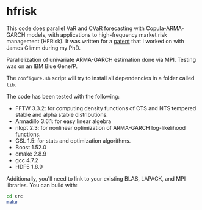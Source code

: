 # hfrisk

This code does parallel VaR and CVaR forecasting with Copula-ARMA-GARCH models, with applications to high-frequency market risk management (HFRisk). It was written for a [patent](http://appft1.uspto.gov/netacgi/nph-Parser?Sect1=PTO1&Sect2=HITOFF&d=PG01&p=1&u=/netahtml/PTO/srchnum.html&r=1&f=G&l=50&s1=20140214722.PGNR) that I worked on with James Glimm during my PhD.

Parallelization of univariate ARMA-GARCH estimation done via MPI. Testing was on an IBM Blue Gene/P.

The `configure.sh` script will try to install all dependencies in a folder called `lib`. 

The code has been tested with the following:

- FFTW 3.3.2: for computing density functions of CTS and NTS tempered stable and alpha stable distributions. 
- Armadillo 3.6.1: for easy linear algebra
- nlopt 2.3: for nonlinear optimization of ARMA-GARCH log-likelihood functions.
- GSL 1.5: for stats and optimization algorithms.
- Boost 1.52.0
- cmake 2.8.9
- gcc 4.7.2
- HDF5 1.8.9

Additionally, you'll need to link to your existing BLAS, LAPACK, and MPI libraries. You can build with:

```bash
cd src
make
```

